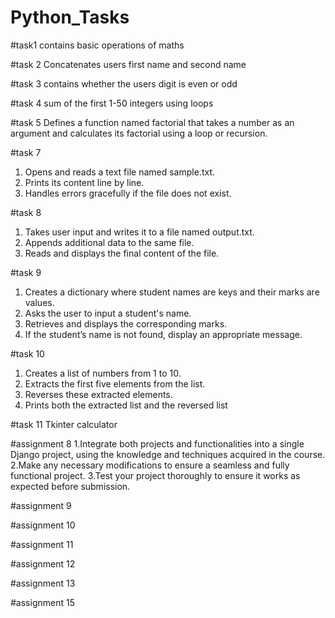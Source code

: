 # Python_Tasks
#task1
contains basic operations of maths 

#task 2
Concatenates users first name and second name 

#task 3
contains whether the users digit is even or odd

#task 4
sum of the first 1-50 integers using loops

#task 5
 Defines a function named factorial that takes a number as an argument and calculates its factorial using a loop or recursion.

#task 7
1.   Opens and reads a text file named sample.txt.
2.   Prints its content line by line.
3.   Handles errors gracefully if the file does not exist.

   
#task 8
1.   Takes user input and writes it to a file named output.txt.
2.   Appends additional data to the same file.
3.   Reads and displays the final content of the file.

#task 9
1.   Creates a dictionary where student names are keys and their marks are values.
2.   Asks the user to input a student's name.
3.   Retrieves and displays the corresponding marks.
4.   If the student’s name is not found, display an appropriate message.


   
#task 10
1.   Creates a list of numbers from 1 to 10.
2.   Extracts the first five elements from the list.
3.   Reverses these extracted elements.
4.   Prints both the extracted list and the reversed list

#task 11
Tkinter calculator

#assignment 8
1.Integrate both projects and functionalities into a single Django project, using the knowledge and techniques acquired in the course.
2.Make any necessary modifications to ensure a seamless and fully functional project.
3.Test your project thoroughly to ensure it works as expected before submission.

#assignment 9

#assignment 10

#assignment 11

#assignment 12

#assignment 13

#assignment 15


